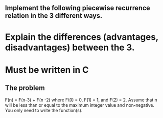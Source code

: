 ## Implement the following piecewise recurrence relation in the 3 different ways.
# Explain the differences (advantages, disadvantages) between the 3.
# Must be written in C
## The problem
F(n) = F(n-3) + F(n -2) where F(0) = 0, F(1) = 1, and F(2) = 2. Assume that n will be less than or equal to the maximum integer value and non-negative. You only need to write the function(s).